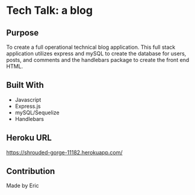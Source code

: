 # Tech Talk: a blog


## Purpose
To create a full operational technical blog application.  This full stack application utilizes express and mySQL to create the database for users, posts, and comments and the handlebars package to create the front end HTML.

## Built With
* Javascript
* Express.js
* mySQL/Sequelize
* Handlebars


## Heroku URL
https://shrouded-gorge-11182.herokuapp.com/

## Contribution
Made by Eric